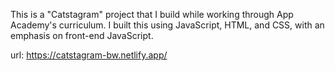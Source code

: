 This is a "Catstagram" project that I build while working through App Academy's curriculum. I built this using JavaScript, HTML, and CSS, with an emphasis on front-end JavaScript.

url: https://catstagram-bw.netlify.app/

